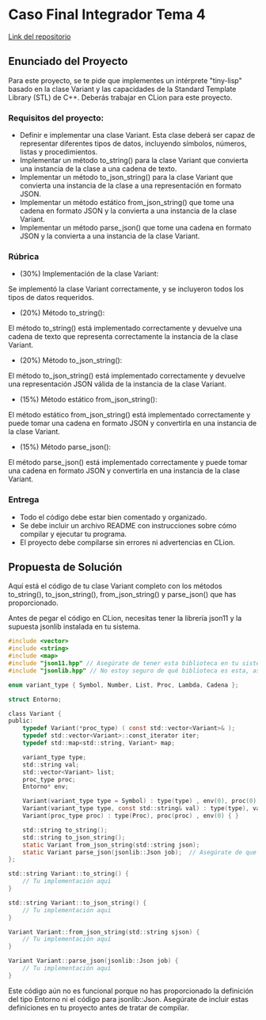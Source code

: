 # Caso Final Integrador Tema 4

[Link del repositorio]()

## Enunciado del Proyecto
Para este proyecto, se te pide que implementes un intérprete "tiny-lisp" basado en la clase Variant y las capacidades de la Standard Template Library (STL) de C++. Deberás trabajar en CLion para este proyecto.

### Requisitos del proyecto:

- Definir e implementar una clase Variant. Esta clase deberá ser capaz de representar diferentes tipos de datos, incluyendo símbolos, números, listas y procedimientos.
- Implementar un método to_string() para la clase Variant que convierta una instancia de la clase a una cadena de texto.
- Implementar un método to_json_string() para la clase Variant que convierta una instancia de la clase a una representación en formato JSON.
- Implementar un método estático from_json_string() que tome una cadena en formato JSON y la convierta a una instancia de la clase Variant.
- Implementar un método parse_json() que tome una cadena en formato JSON y la convierta a una instancia de la clase Variant.

### Rúbrica
- (30%) Implementación de la clase Variant:

Se implementó la clase Variant correctamente, y se incluyeron todos los tipos de datos requeridos.
- (20%) Método to_string():

El método to_string() está implementado correctamente y devuelve una cadena de texto que representa correctamente la instancia de la clase Variant.
- (20%) Método to_json_string():

El método to_json_string() está implementado correctamente y devuelve una representación JSON válida de la instancia de la clase Variant.
- (15%) Método estático from_json_string():

El método estático from_json_string() está implementado correctamente y puede tomar una cadena en formato JSON y convertirla en una instancia de la clase Variant.
- (15%) Método parse_json():

El método parse_json() está implementado correctamente y puede tomar una cadena en formato JSON y convertirla en una instancia de la clase Variant.

### Entrega
- Todo el código debe estar bien comentado y organizado.
- Se debe incluir un archivo README con instrucciones sobre cómo compilar y ejecutar tu programa.
- El proyecto debe compilarse sin errores ni advertencias en CLion.

## Propuesta de Solución
Aquí está el código de tu clase Variant completo con los métodos to_string(), to_json_string(), from_json_string() y parse_json() que has proporcionado.

Antes de pegar el código en CLion, necesitas tener la librería json11 y la supuesta jsonlib instalada en tu sistema.
```c
#include <vector>
#include <string>
#include <map>
#include "json11.hpp" // Asegúrate de tener esta biblioteca en tu sistema
#include "jsonlib.hpp" // No estoy seguro de qué biblioteca es esta, asegúrate de tenerla en tu sistema

enum variant_type { Symbol, Number, List, Proc, Lambda, Cadena };

struct Entorno;

class Variant {
public:
    typedef Variant(*proc_type) ( const std::vector<Variant>& );
    typedef std::vector<Variant>::const_iterator iter;
    typedef std::map<std::string, Variant> map;

    variant_type type;
    std::string val;
    std::vector<Variant> list;
    proc_type proc;
    Entorno* env;

    Variant(variant_type type = Symbol) : type(type) , env(0), proc(0) { }
    Variant(variant_type type, const std::string& val) : type(type), val(val) , env(0) , proc(0) { }
    Variant(proc_type proc) : type(Proc), proc(proc) , env(0) { }

    std::string to_string();
    std::string to_json_string();
    static Variant from_json_string(std::string json);
    static Variant parse_json(jsonlib::Json job);  // Asegúrate de que esta es la definición correcta de la función
};

std::string Variant::to_string() {
    // Tu implementación aquí
}

std::string Variant::to_json_string() {
    // Tu implementación aquí
}

Variant Variant::from_json_string(std::string sjson) {
    // Tu implementación aquí
}

Variant Variant::parse_json(jsonlib::Json job) {
    // Tu implementación aquí
}
```
Este código aún no es funcional porque no has proporcionado la definición del tipo Entorno ni el código para jsonlib::Json. Asegúrate de incluir estas definiciones en tu proyecto antes de tratar de compilar.
